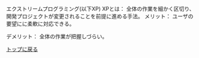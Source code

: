 エクストリームプログラミング(以下XP)
XPとは：
	全体の作業を細かく区切り、開発プロジェクトが変更されることを前提に進める手法。
メリット：
	ユーザの要望にに柔軟に対応できる。
	
デメリット：
	全体の作業が把握しづらい。

[トップに戻る](./index.md)
